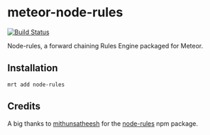 meteor-node-rules
=================

[![Build Status](https://travis-ci.org/premosystems/meteor-node-rules.svg?branch=master)](https://travis-ci.org/premosystems/meteor-node-rules)

Node-rules, a forward chaining Rules Engine packaged for Meteor.

## Installation
`mrt add node-rules`

## Credits
A big thanks to [mithunsatheesh](https://github.com/mithunsatheesh) for the [node-rules](https://github.com/mithunsatheesh/node-rules) npm package.


